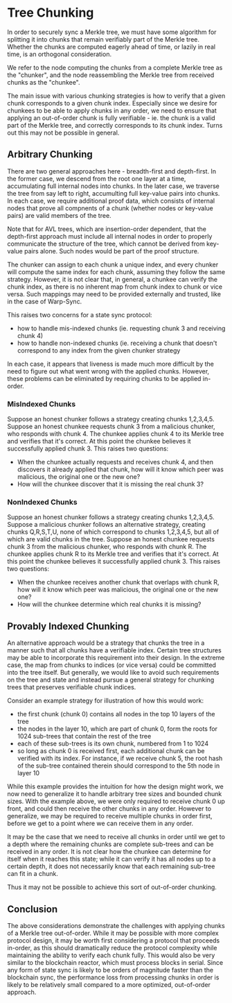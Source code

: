 # Tree Chunking

In order to securely sync a Merkle tree, we must have some algorithm for
splitting it into chunks that remain verifiably part of the Merkle tree.
Whether the chunks are computed eagerly ahead of time,
or lazily in real time, is an orthogonal consideration.

We refer to the node computing the chunks from a complete Merkle tree as the
"chunker", and the node reassembling the Merkle tree from received chunks as the
"chunkee".

The main issue with various chunking strategies is how to verify that a given
chunk corresponds to a given chunk index. Especially since we desire for
chunkees to be able to apply chunks in any order, we need to ensure that
applying an out-of-order chunk is fully verifiable - ie. the chunk is a valid
part of the Merkle tree, and correctly corresponds to its chunk index.
Turns out this may not be possible in general.

## Arbitrary Chunking

There are two general approaches here - breadth-first and depth-first.
In the former case, we descend from the root one layer at a time, accumulating
full internal nodes into chunks. In the later case, we traverse the tree from
say left to right, accumulting full key-value pairs into chunks. In each case,
we require additional proof data, which consists of internal nodes that prove
all compnents of a chunk (whether nodes or key-value pairs) are valid members of
the tree.

Note that for AVL trees, which are insertion-order dependent, that the
depth-first approach must include all internal nodes in order to properly
communicate the structure of the tree, which cannot be derived from key-value
pairs alone. Such nodes would be part of the proof structure.

The chunker can assign to each chunk a unique index, and every chunker will
compute the same index for each chunk, assuming they follow the same
strategy. However, it is not clear that, in general, a chunkee can verify the
chunk index, as there is no inherent map from chunk index to chunk or vice
versa. Such mappings may need to be provided externally and trusted, like in the case of Warp-Sync.

This raises two concerns for a state sync protocol:
- how to handle mis-indexed chunks (ie. requesting chunk 3 and receiving chunk
  4)
- how to handle non-indexed chunks (ie. receiving a chunk that doesn't
  correspond to any index from the given chunker strategy

In each case, it appears that liveness is made much more difficult by the need
to figure out what went wrong with the applied chunks. However, these problems
can be eliminated by requiring chunks to be applied in-order.

### MisIndexed Chunks

Suppose an honest chunker follows a strategy creating chunks 1,2,3,4,5.
Suppose an honest chunkee requests chunk 3 from a malicious chunker,
who responds with chunk 4. The chunkee applies chunk 4 to its Merkle tree
and verifies that it's correct. At this point the chunkee believes it
successfully applied chunk 3. This raises two questions:

- When the chunkee actually requests and receives chunk 4, and then discovers it already
  applied that chunk, how will it know which peer was malicious, the original
  one or the new one?
- How will the chunkee discover that it is missing the real chunk 3?

### NonIndexed Chunks

Suppose an honest chunker follows a strategy creating chunks 1,2,3,4,5.
Suppose a malicious chunker follows an alternative strategy, creating chunks
Q,R,S,T,U, none of which correspond to chunks 1,2,3,4,5, but all of which are
valid chunks in the tree.
Suppose an honest chunkee requests chunk 3 from the malicious chunker,
who responds with chunk R. The chunkee applies chunk R to its Merkle tree and
verifies that it's correct. At this point the chunkee believes it
successfully applied chunk 3. This raises two questions:

- When the chunkee receives another chunk that overlaps with chunk R, how will
  it know which peer was malicious, the original one or the new one?
- How will the chunkee determine which real chunks it is missing?

## Provably Indexed Chunking

An alternative approach would be a strategy that chunks the tree in a manner
such that all chunks have a verifiable index. Certain tree structures may be
able to incorporate this requirement into their design. In the extreme case,
the map from chunks to indices (or vice versa) could be committed into the tree
itself. But generally, we would like to avoid such requirements on the tree and
state and instead pursue a general strategy for chunking trees that preserves
verifiable chunk indices.

Consider an example strategy for illustration of how this would work:

- the first chunk (chunk 0) contains all nodes in the top 10 layers of the tree
- the nodes in the layer 10, which are part of chunk 0, form the roots for 1024
  sub-trees that contain the rest of the tree
- each of these sub-trees is its own chunk, numbered from 1 to 1024
- so long as chunk 0 is received first, each additional chunk can be verified
  with its index. For instance, if we receive chunk 5, the root hash of the
  sub-tree contained therein should correspond to the 5th node in layer 10

While this example provides the intuition for how the design might work,
we now need to generalize it to handle arbitrary tree sizes and bounded
chunk sizes. With the example above, we were only required to receive chunk 0 up
front, and could then receive the other chunks in any order. However to
generalize, we may be required to receive multiple chunks in order first, before
we get to a point where we can receive them in any order.

It may be the case that we need to receive all chunks in order until we get to a
depth where the remaining chunks are complete sub-trees and can be received in
any order. It is not clear how the chunkee can determine for itself when it
reaches this state; while it can verify it has all nodes up to a certain depth,
it does not necessarily know that each remaining sub-tree can fit in a chunk.

Thus it may not be possible to achieve this sort of out-of-order chunking.

## Conclusion

The above considerations demonstrate the challenges with applying chunks of a
Merkle tree out-of-order. While it may be possible with more complex protocol
design, it may be worth first considering a protocol that proceeds in-order, as
this should dramatically reduce the protocol complexity while maintaining the
ability to verify each chunk fully. This would also be very similar to the
blockchain reactor, which must process blocks in serial. Since any form of state sync
is likely to be orders of magnitude faster than the blockchain sync, the
performance loss from processing chunks in order is likely to be relatively small
compared to a more optimized, out-of-order approach.
